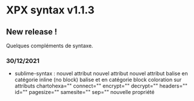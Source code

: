 # XPX syntax v1.1.3

## New release !
Quelques compléments de syntaxe.

### 30/12/2021
* sublime-syntax :
	nouvel attribut <pdf pagesize="">
	nouvel attribut <mail headers="">
	nouvel attribut <cookie samesite="">
	balise <debug> en catégorie inline (no block)
	balise <csv> et <setarea> en catégorie block
	coloration sur attributs chartohexa="" connect="" encrypt="" decrypt="" headers="" id="" pagesize="" samesite="" sep=""
	nouvelle propriété <include option="once">
